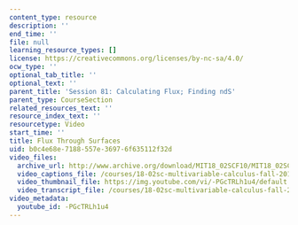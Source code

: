 ```yaml
---
content_type: resource
description: ''
end_time: ''
file: null
learning_resource_types: []
license: https://creativecommons.org/licenses/by-nc-sa/4.0/
ocw_type: ''
optional_tab_title: ''
optional_text: ''
parent_title: 'Session 81: Calculating Flux; Finding ndS'
parent_type: CourseSection
related_resources_text: ''
resource_index_text: ''
resourcetype: Video
start_time: ''
title: Flux Through Surfaces
uid: b0c4e68e-7188-557e-3697-6f635112f32d
video_files:
  archive_url: http://www.archive.org/download/MIT18_02SCF10/MIT18_02SCF10Rec_58_300k.mp4
  video_captions_file: /courses/18-02sc-multivariable-calculus-fall-2010/ead08265e83a57b58e428e33b757b307_-PGcTRLh1u4.vtt
  video_thumbnail_file: https://img.youtube.com/vi/-PGcTRLh1u4/default.jpg
  video_transcript_file: /courses/18-02sc-multivariable-calculus-fall-2010/3338f78b48ac4a52041ad0be4a06c313_-PGcTRLh1u4.pdf
video_metadata:
  youtube_id: -PGcTRLh1u4
---
```

